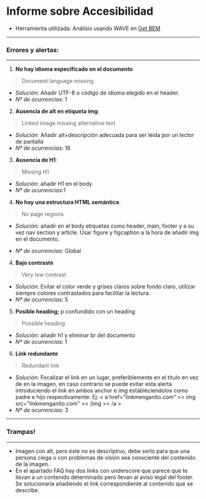# Informe sobre Accesibilidad 

+ Herramienta utilizada:
Análisis usando WAVE en [Get BEM](getbem.com)
---
### Errores y alertas: 
---

1.  **No hay idioma especificado en el documento**
> Document language missing

 + *Solución*: Añadir UTF-8 o código de idioma elegido en el header.
 + *Nº de ocurrencias*: 1
 
 
2. **Ausencia de alt en etiqueta img**:
>   Linked image missing alternative text

 + *Solución*: Añadir alt+descripción adecuada para ser leida por un lector de pantalla
 + *Nº de ocurrencias*: 16
 
 3. **Ausencia de H1**:
 >Missing H1
+  *Solución*: añadir H1 en el body
+ *Nº de ocurrencias*:1

 4. **No hay una estructura HTML semántica**:
 >No page regions
+  *Solución*: añadir en el body etiquetas como header, main, footer y a su vez nav section y article.  Usar figure y figcaption a la hora de añadir img en el documento.

+ *Nº de ocurrencias*: Global

4. **Bajo contraste**
>Very low contrast
 + *Solución*: Evitar el color verde y grises claros sobre fondo claro, utilizar siempre colores contrastados para facilitar la lectura.
 + *Nº de ocurrencias*: 5
 
 5. **Posible heading;** p confundido con un heading
> Possible heading
 + *Solución*: añadir h1 y eliminar br del documento
 + *Nº de ocurrencias*: 1
 
 6. **Link redundante**
 >Redundant link
 + *Solución*: Focalizar el link en un lugar, preferiblemente en el título en vez de en la imagen, en caso contrario se puede evitar esta alerta introduciendo el link en ambos anchor e img estableciendolos como padre e hijo respectivamente:
 Ej: < a href="linkmenganito.com" >< img src="linkmenganito.com" >< /img >< /a >
 + *Nº de ocurrencias*: 3
---

### Trampas!
---
+ Imagen con alt, pero éste no es descriptivo, debe serlo para que una persona ciega o con problemas de visión sea consciente del contenido de la imagen.
+ En el apartado FAQ hay dos links con underscore que parece que te llevan a un contenido determinado pero llevan al aviso legal del footer. Se solucionaría añadiendo el link correspondiente al contenido que se describe.